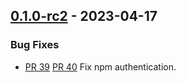 ## [0.1.0-rc2](https://github.com/provenance-io/npm-publishing/releases/tag/0.1.0-rc2) - 2023-04-17

### Bug Fixes

* [PR 39](https://github.com/provenance-io/npm-publish/pull/39) [PR 40](https://github.com/provenance-io/npm-publish/pull/40) Fix npm authentication.


